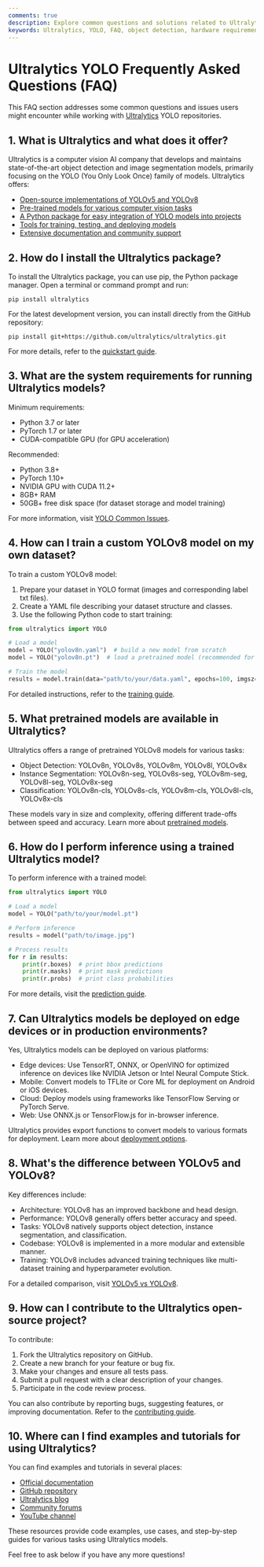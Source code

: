 ```yaml
---
comments: true
description: Explore common questions and solutions related to Ultralytics YOLO, from hardware requirements to model fine-tuning and real-time detection.
keywords: Ultralytics, YOLO, FAQ, object detection, hardware requirements, fine-tuning, ONNX, TensorFlow, real-time detection, model accuracy
---
```


# Ultralytics YOLO Frequently Asked Questions (FAQ)

This FAQ section addresses some common questions and issues users might encounter while working with [Ultralytics](https://ultralytics.com) YOLO repositories.

## 1. What is Ultralytics and what does it offer?

Ultralytics is a computer vision AI company that develops and maintains state-of-the-art object detection and image segmentation models, primarily focusing on the YOLO (You Only Look Once) family of models. Ultralytics offers:

- [Open-source implementations of YOLOv5 and YOLOv8](https://docs.ultralytics.com/models/yolov5/)
- [Pre-trained models for various computer vision tasks](https://docs.ultralytics.com/models/)
- [A Python package for easy integration of YOLO models into projects](https://docs.ultralytics.com/usage/python/)
- [Tools for training, testing, and deploying models](https://docs.ultralytics.com/modes/)
- [Extensive documentation and community support](https://docs.ultralytics.com/)

## 2. How do I install the Ultralytics package?

To install the Ultralytics package, you can use pip, the Python package manager. Open a terminal or command prompt and run:

```
pip install ultralytics
```

For the latest development version, you can install directly from the GitHub repository:

```
pip install git+https://github.com/ultralytics/ultralytics.git
```

For more details, refer to the [quickstart guide](https://docs.ultralytics.com/quickstart/).

## 3. What are the system requirements for running Ultralytics models?

Minimum requirements:

- Python 3.7 or later
- PyTorch 1.7 or later
- CUDA-compatible GPU (for GPU acceleration)

Recommended:

- Python 3.8+
- PyTorch 1.10+
- NVIDIA GPU with CUDA 11.2+
- 8GB+ RAM
- 50GB+ free disk space (for dataset storage and model training)

For more information, visit [YOLO Common Issues](https://docs.ultralytics.com/guides/yolo-common-issues/).

## 4. How can I train a custom YOLOv8 model on my own dataset?

To train a custom YOLOv8 model:

1. Prepare your dataset in YOLO format (images and corresponding label txt files).
2. Create a YAML file describing your dataset structure and classes.
3. Use the following Python code to start training:

```python
from ultralytics import YOLO

# Load a model
model = YOLO("yolov8n.yaml")  # build a new model from scratch
model = YOLO("yolov8n.pt")  # load a pretrained model (recommended for training)

# Train the model
results = model.train(data="path/to/your/data.yaml", epochs=100, imgsz=640)
```

For detailed instructions, refer to the [training guide](https://docs.ultralytics.com/modes/train/).

## 5. What pretrained models are available in Ultralytics?

Ultralytics offers a range of pretrained YOLOv8 models for various tasks:

- Object Detection: YOLOv8n, YOLOv8s, YOLOv8m, YOLOv8l, YOLOv8x
- Instance Segmentation: YOLOv8n-seg, YOLOv8s-seg, YOLOv8m-seg, YOLOv8l-seg, YOLOv8x-seg
- Classification: YOLOv8n-cls, YOLOv8s-cls, YOLOv8m-cls, YOLOv8l-cls, YOLOv8x-cls

These models vary in size and complexity, offering different trade-offs between speed and accuracy. Learn more about [pretrained models](https://docs.ultralytics.com/models/yolov8/).

## 6. How do I perform inference using a trained Ultralytics model?

To perform inference with a trained model:

```python
from ultralytics import YOLO

# Load a model
model = YOLO("path/to/your/model.pt")

# Perform inference
results = model("path/to/image.jpg")

# Process results
for r in results:
    print(r.boxes)  # print bbox predictions
    print(r.masks)  # print mask predictions
    print(r.probs)  # print class probabilities
```

For more details, visit the [prediction guide](https://docs.ultralytics.com/modes/predict/).

## 7. Can Ultralytics models be deployed on edge devices or in production environments?

Yes, Ultralytics models can be deployed on various platforms:

- Edge devices: Use TensorRT, ONNX, or OpenVINO for optimized inference on devices like NVIDIA Jetson or Intel Neural Compute Stick.
- Mobile: Convert models to TFLite or Core ML for deployment on Android or iOS devices.
- Cloud: Deploy models using frameworks like TensorFlow Serving or PyTorch Serve.
- Web: Use ONNX.js or TensorFlow.js for in-browser inference.

Ultralytics provides export functions to convert models to various formats for deployment. Learn more about [deployment options](https://docs.ultralytics.com/guides/model-deployment-options/).

## 8. What's the difference between YOLOv5 and YOLOv8?

Key differences include:

- Architecture: YOLOv8 has an improved backbone and head design.
- Performance: YOLOv8 generally offers better accuracy and speed.
- Tasks: YOLOv8 natively supports object detection, instance segmentation, and classification.
- Codebase: YOLOv8 is implemented in a more modular and extensible manner.
- Training: YOLOv8 includes advanced training techniques like multi-dataset training and hyperparameter evolution.

For a detailed comparison, visit [YOLOv5 vs YOLOv8](https://www.ultralytics.com/yolo).

## 9. How can I contribute to the Ultralytics open-source project?

To contribute:

1. Fork the Ultralytics repository on GitHub.
2. Create a new branch for your feature or bug fix.
3. Make your changes and ensure all tests pass.
4. Submit a pull request with a clear description of your changes.
5. Participate in the code review process.

You can also contribute by reporting bugs, suggesting features, or improving documentation. Refer to the [contributing guide](https://docs.ultralytics.com/help/contributing/).

## 10. Where can I find examples and tutorials for using Ultralytics?

You can find examples and tutorials in several places:

- [Official documentation](https://docs.ultralytics.com/)
- [GitHub repository](https://github.com/ultralytics/ultralytics)
- [Ultralytics blog](https://www.ultralytics.com/blog)
- [Community forums](https://community.ultralytics.com/)
- [YouTube channel](https://www.youtube.com/@ultralytics)

These resources provide code examples, use cases, and step-by-step guides for various tasks using Ultralytics models.

Feel free to ask below if you have any more questions!
